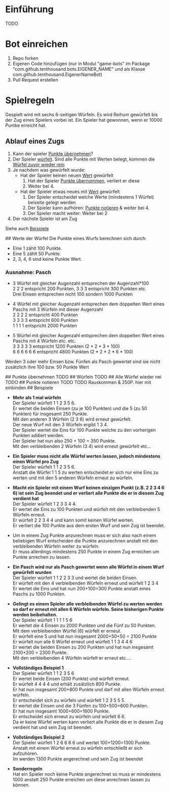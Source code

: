 # Einführung
TODO


# Bot einreichen
1. Repo forken
2. Eigenen Code hinzufügen (nur in Modul "game-bots" im Package "com.github.tenthousand.bots.EIGENER_NAME" und als Klasse com.github.tenthousand.EigenerNameBot)
3. Pull Request erstellen


# Spielregeln
Gespielt wird mit sechs 6-seitigen Würfeln.
Es wird Reihum gewürfelt bis der Zug eines Spielers vorbei ist.
Ein Spieler hat gewonnen, wenn er 10000 Puntke erreicht hat.

## Ablauf eines Zugs
1. Kann der spieler [Punkte übernehmen](#adopt)?
2. Der Spieler [würfelt](#roll).
   Sind alle Punkte mit Werten belegt, kommen die [Würfel zuvor wieder rein](#alle-wieder-nei)
3. Je nachdem was gewürfelt wurde:
    * Hat der Spieler keinen neuen [Wert](#dice-values) gewürfelt
        1. Hat der Spieler [Punkte übernommen](#adopt), verliert er diese
        2. Weiter bei 4.
    * Hat der Spieler etwas neues mit [Wert](#dice-values) gewürfelt
        1. Der Spieler entscheidet welche Werte (mindestens 1 Würfel) beiseite gelegt werden
        2. Der Spieler kann aufhören: [Punkte notieren](#get-points) & weiter bei 4.
        3. Der Spieler macht weiter: Weiter bei 2
4. Der nächste Spieler ist am Zug

Siehe auch [Beispiele](#samples)

<a name="dice-values">
## Werte der Würfel
Die Punkte eines Wurfs berechnen sich durch:

* Eine 1 zählt 100 Punkte.
* Eine 5 zählt 50 Punkte.
* 2, 3, 4, 6 sind keine Punkte Wert.

### Ausnahme: Pasch
* 3 Würfel mit gleicher Augenzahl entsprechen der Augenzahl*100  
  2 2 2 entspricht 200 Punkten, 3 3 3 entspricht 300 Punkten etc.  
  Drei Einsen entsprechen nicht 100 sondern 1000 Punkten

* 4 Würfel mit gleicher Augenzahl entsprechen dem doppelten Wert eines Paschs mit 3 Würfeln mit dieser Augenzahl  
  2 2 2 2 entspricht 400 Punkten  
  3 3 3 3 entspricht 600 Punkten  
  1 1 1 1 entspricht 2000 Punkten

* 5 Würfel mit gleicher Augenzahl entsprechen dem doppelten Wert eines Paschs mit 4 Würfeln etc. etc.  
  3 3 3 3 3 entspricht 1200 Punkten (2 * 2 * 3 * 100)  
  6 6 6 6 6 6 entspricht 4800 Punkten (2 * 2 * 2 * 6 * 100) 

Werden 3 oder mehr Einsen bzw. Fünfen als Pasch gewertet sind sie nicht zusätzlich ihre 100 bzw. 50 Punkte Wert

<a name="adopt">
## Punkte übernehmen
TODO

<a name="roll">
## Würfeln
TODO

<a name="alle-wieder-nei">
## Alle Würfel wieder nei
TODO

<a name="get-points">
## Punkte notieren
TODO
TODO Rauskommen & 250P. hier mit einbinden

<a name="samples">
## Beispiele

* **Mehr als 1 mal würfeln**  
  Der Spieler würfelt 1 1 2 3 5 6.  
  Er wertet die beiden Einsen (zu je 100 Punkten) und die 5 (zu 50 Punkten) für insgesamt 250 Punkte.  
  Mit den anderen 3 Würfeln (2 3 6) wird erneut gewürfelt.  
  Der neue Wurf mit den 3 Würfeln ergibt 1 3 4.  
  Der Spieler wertet die Eins für 100 Punkte welche zu den vorherigen Punkten addiert werden.  
  Der Spieler hat nun also 250 + 100 = 350 Punkte.  
  Mit den verbleibenden 2 Würfeln (3 4) wird erneut gewürfelt etc...

* **Ein Spieler muss nicht alle Würfel werten lassen, jedoch mindestens einen Würfel pro Zug**  
  Der Spieler würfelt 1 1 2 3 5 6.  
  Anstatt die Würfel 1 1 5 zu werten entscheidet er sich nur eine Eins zu werten und mit den 5 anderen Würfeln erneut zu würfeln.

* **Macht ein Spieler mit einem Wurf keinen einzigen Punkt (z.B. 2 2 3 4 6 6) ist sein Zug beendet und er verliert alle Punkte die er in diesem Zug verdient hat**  
  Der Spieler würfelt 1 2 3 3 4 4.  
  Er wertet die Eins zu 100 Punkten und würfelt mit den verbleibenden 5 Würfeln erneut.  
  Er würfelt 2 2 3 4 4 und kann somit keinen Würfel werten.  
  Er verliert die 100 Punkte aus dem ersten Wurf und sein Zug ist beendet.

* Um in einem Zug Punkte anzurechnen muss er sich also nach einem beliebigen Wurf entscheiden die Punkte anzurechnen anstatt mit den verbleibenden Würfeln weiter zu würfeln.  
  Er muss allerdings mindestens 250 Punkte in einem Zug erreichen um Punkte anrechen zu lassen.

* **Ein Pasch wird nur als Pasch gewertet wenn alle Würfel in einem Wurf gewürfelt wurden**  
  Der Spieler würfelt 1 1 2 2 3 3 und wertet die beiden Einsen.  
  Er würfelt mit den 4 verbleibenden Würfeln erneut und würfelt 1 2 3 4  
  Er wertet die Eins und hat nun 200+100=300 Punkte anstatt eines Paschs zu 1000 Punkten.

* **Gelingt es einem Spieler alle verbleibenden Würfel zu werten werden so darf er erneut mit allen 6 Würfeln würfeln. Seine bisherigen Punkte werden beibehalten.**  
  Der Spieler würfelt 1 1 1 1 5 6  
  Er wertet die 4 Einsen zu 2000 Punkten und die Fünf zu 50 Punkten.  
  Mit dem verbleibenden Würfel (6) würfelt er erneut.  
  Er würfelt eine 5 und hat nun insgesamt 2000+50+50 = 2100 Punkte  
  Er würfelt nun alle 6 Würfel erneut und würfelt 1 1 3 4 4 6  
  Er wertet die beiden Einsen zu 200 Punkten und hat nun insgesamt 2100+200 = 2300 Punkte.  
  Mit den verbleibenden 4 Würfeln würfelt er erneut etc....

* **Vollständiges Beispiel 1**  
  Der Spieler würfelt 1 1 2 3 5 6  
  Er wertet beide Einsen (200 Punkte) und würfelt erneut.  
  Er würfelt 4 4 4 4 und erhält zusätzlich 800 Punkte.  
  Er hat nun insgesamt 200+800 Punkte und darf mit allen Würfeln erneut würfeln.  
  Er entscheidet sich zu würfeln und würfelt 1 2 3 5 5 5.  
  Er wertet die Einsen und die 3 Fünfen zu 100+500=600 Punkten.  
  Er hat nun insgesamt 1000+600=1600 Punkte.  
  Er entscheidet sich erneut zu würfeln und würfelt 6 6.  
  Da er keine Würfel werten kann verliert alle Punkte die er in diesem Zug verdient hat und sein Zug ist beendet.

* **Vollständiges Beispiel 2**  
  Der Spieler würfelt 1 2 6 6 6 6 und wertet 100+1200=1300 Punkte.  
  Anstatt mit einem Würfel erneut zu würfeln entschließt er sich aufzuhören.  
  Im werden 1300 Punkte angerechnet und sein Zug ist beendet

* **Sonderregeln**  
  Hat ein Spieler noch keine Punkte angerechnet so muss er mindestens 1000 anstatt 250 Punkte erreichen um diese anrechnen lassen zu können.
